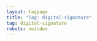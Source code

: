 ```yaml
---
layout: tagpage
title: "Tag: digital-signature"
tag: digital-signature
robots: noindex
---
```

